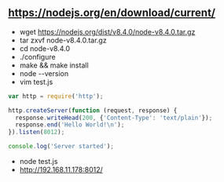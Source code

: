 ## https://nodejs.org/en/download/current/
- wget https://nodejs.org/dist/v8.4.0/node-v8.4.0.tar.gz
- tar zxvf node-v8.4.0.tar.gz
- cd node-v8.4.0
- ./configure
- make && make install
- node --version
- vim test.js
```js
var http = require('http');

http.createServer(function (request, response) { 
  response.writeHead(200, {'Content-Type': 'text/plain'}); 
  response.end('Hello World!\n'); 
}).listen(8012);

console.log('Server started');
```
- node test.js
- http://192.168.11.178:8012/
